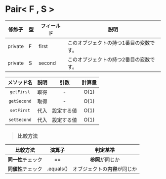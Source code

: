 # Pair< F , S >

|修飾子|型|フィールド|説明|
|---|---|---|---|
|private|F|first|このオブジェクトの持つ1番目の変数です。|
|private|S|second|このオブジェクトの持つ2番目の変数です。|

|メソッド名|説明|引数|計算量|
|:---:|:---:|:---:|:---:|
|`getFirst`|取得|-|O(1)|
|`getSecond`|取得|-|O(1)|
|`setFirst`|代入|設定する値|O(1)|
|`setSecond`|代入|設定する値|O(1)|
> ### 比較方法
|比較方法|演算子|判定基準|
|:---:|:---:|:---:|
|**同一性**チェック|==|**参照**が同じか|
|**同値性**チェック|.equals()|オブジェクトの**内容**が同じか|
